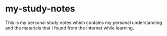 # my-study-notes
This is my personal study notes which contains my personal understanding and the materials that I found from the Internet while learning.
